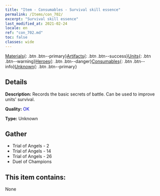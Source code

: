 ```yaml
---
title: "Item - Consumables - Survival skill essence"
permalink: /Items/con_702/
excerpt: "Survival skill essence"
last_modified_at: 2021-02-24
locale: en
ref: "con_702.md"
toc: false
classes: wide
---
```

 [Materials](/Items/){: .btn .btn--primary}[Artifacts](/Items/Artifacts/){: .btn .btn--success}[Units](/Items/Units/){: .btn .btn--warning}[Heroes](/Items/Heroes/){: .btn .btn--danger}[Consumables](/Items/Consumables/){: .btn .btn--info}[Unknown](/Items/Unknown/){: .btn .btn--primary}

## Details
 **Description:** Records the basic secrets of battle. Can be used to improve units' survival.

 **Quality:** <span style="color: #0000CD">OK</span>

 **Type:** Unknown

## Gather

*    Trial of Angels - 2 
*    Trial of Angels - 14 
*    Trial of Angels - 26 
*    Duel of Champions 

## This item contains:

  None

